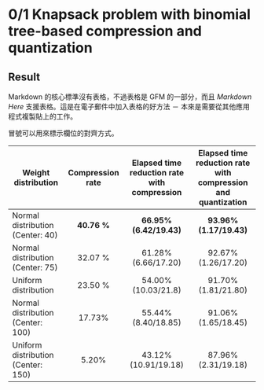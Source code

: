 # 0/1 Knapsack problem with binomial tree-based compression and quantization 
 
## Result

Markdown 的核心標準沒有表格，不過表格是 GFM 的一部分，而且 *Markdown Here* 支援表格。這是在電子郵件中加入表格的好方法 － 本來是需要從其他應用程式複製貼上的工作。

冒號可以用來標示欄位的對齊方式。

| Weight distribution                    | Compression rate        | Elapsed time reduction rate with compression  | Elapsed time reduction rate with compression and quantization
|  ------------------------------------- |:-------------:| :-----:| :-----:|
| Normal distribution (Center: 40)       | **40.76 %**    | **66.95% (6.42/19.43)** | **93.96% (1.17/19.43)** |
| Normal distribution (Center: 75)       | 32.07 %    | 61.28% (6.66/17.20) | 92.67% (1.26/17.20) |
| Uniform distribution                   |  23.50 %    |  54.00% (10.03/21.8) | 91.70% (1.81/21.80) |
| Normal distribution (Center: 100)      | 17.73%     |  55.44% (8.40/18.85) | 91.06% (1.65/18.45) |
| Uniform distribution  (Center: 150)    | 5.20%       |  43.12% (10.91/19.18) | 87.96% (2.31/19.18) |
